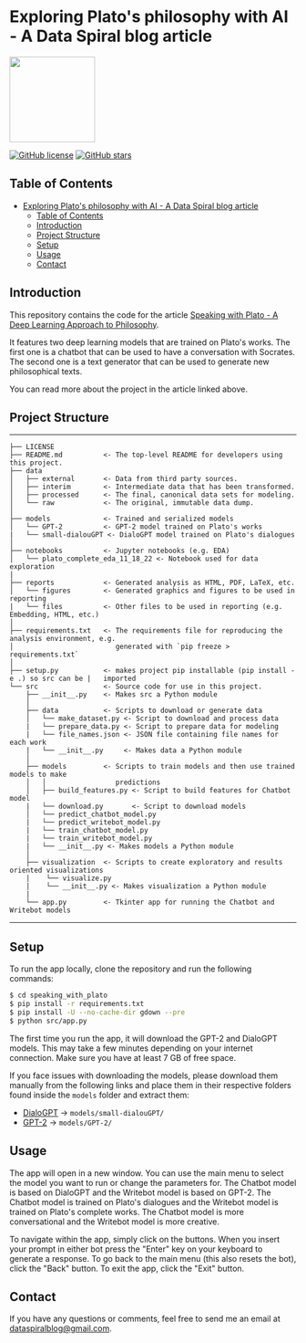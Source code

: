# Exploring Plato's philosophy with AI - A Data Spiral blog article

<img src="https://th.bing.com/th/id/R.bb69a3e9d1613b4e039a0a3ef1a1a9f1?rik=c8DvRKRZiGeBkA&riu=http%3a%2f%2fetc.usf.edu%2fclipart%2f1200%2f1247%2fPlato_1_lg.gif&ehk=GGD4%2fvhA%2bQIJ3lJ6nUfS2hSl11F%2fqg7eipz9%2f%2fNbre0%3d&risl=&pid=ImgRaw&r=0" width="150" heigh="200"/> 

[![GitHub license](https://badgen.net/github/license/IgorWounds/speaking_with_plato)](https://github.com/IgorWounds/speaking_with_plat/blob/master/LICENSE)
[![GitHub stars](https://badgen.net/github/stars/IgorWounds/speaking_with_plato)](https://github.com/IgorWounds/speaking_with_plato)


## Table of Contents

- [Exploring Plato's philosophy with AI - A Data Spiral blog article](#exploring-platos-philosophy-with-ai---a-data-spiral-blog-article)
  - [Table of Contents](#table-of-contents)
  - [Introduction](#introduction)
  - [Project Structure](#project-structure)
  - [Setup](#setup)
  - [Usage](#usage)
  - [Contact](#contact)

## Introduction

This repository contains the code for the article [Speaking with Plato - A Deep Learning Approach to Philosophy](https://dataspiral.blog/speaking-with-plato/).

It features two deep learning models that are trained on Plato's works. The first one is a chatbot that can be used to have a conversation with Socrates. The second one is a text generator that can be used to generate new philosophical texts.

You can read more about the project in the article linked above.

## Project Structure
------------

    ├── LICENSE
    ├── README.md          <- The top-level README for developers using this project.
    ├── data
    │   ├── external       <- Data from third party sources.
    │   ├── interim        <- Intermediate data that has been transformed.
    │   ├── processed      <- The final, canonical data sets for modeling.
    │   └── raw            <- The original, immutable data dump.
    │
    ├── models             <- Trained and serialized models
    │   └── GPT-2          <- GPT-2 model trained on Plato's works
    |   └── small-dialouGPT <- DialoGPT model trained on Plato's dialogues
    │
    ├── notebooks          <- Jupyter notebooks (e.g. EDA)
    │   └── plato_complete_eda_11_18_22 <- Notebook used for data exploration
    |
    ├── reports            <- Generated analysis as HTML, PDF, LaTeX, etc.
    │   └── figures        <- Generated graphics and figures to be used in reporting
    |   └── files          <- Other files to be used in reporting (e.g. Embedding, HTML, etc.)
    │
    ├── requirements.txt   <- The requirements file for reproducing the analysis environment, e.g.
    │                         generated with `pip freeze > requirements.txt`
    │
    ├── setup.py           <- makes project pip installable (pip install -e .) so src can be |   imported
    └── src                <- Source code for use in this project.
        ├── __init__.py    <- Makes src a Python module
        │
        ├── data           <- Scripts to download or generate data
        │   └── make_dataset.py <- Script to download and process data
        |   └── prepare_data.py <- Script to prepare data for modeling
        |   └── file_names.json <- JSON file containing file names for each work
        |   └── __init__.py     <- Makes data a Python module
        │
        ├── models         <- Scripts to train models and then use trained models to make
        │   │                 predictions
        │   ├── build_features.py <- Script to build features for Chatbot model
        |   └── download.py       <- Script to download models
        │   └── predict_chatbot_model.py
        |   └── predict_writebot_model.py
        |   └── train_chatbot_model.py
        |   └── train_writebot_model.py
        |   └── __init__.py <- Makes models a Python module
        │
        ├── visualization  <- Scripts to create exploratory and results oriented visualizations
        |    └── visualize.py
        |    └── __init__.py <- Makes visualization a Python module
        |
        └── app.py         <- Tkinter app for running the Chatbot and Writebot models
--------

## Setup

To run the app locally, clone the repository and run the following commands:

```bash
$ cd speaking_with_plato
$ pip install -r requirements.txt
$ pip install -U --no-cache-dir gdown --pre
$ python src/app.py
```

The first time you run the app, it will download the GPT-2 and DialoGPT models. This may take a few minutes depending on your internet connection. Make sure you have at least 7 GB of free space.

If you face issues with downloading the models, please download them manually from the following links and place them in their respective folders found inside the `models` folder and extract them:
* [DialoGPT](https://drive.google.com/file/d/1QLEF2KVXKvfroAmqrNQK4Q6G8qFcgSmG/view?usp=sharing) -> `models/small-dialouGPT/`
* [GPT-2](https://drive.google.com/file/d/15aQCUMY_UAD3bikl1MARxi7j4dTNY4Ia/view?usp=sharing) -> `models/GPT-2/`

## Usage

The app will open in a new window. You can use the main menu to select the model you want to run or change the parameters for. The Chatbot model is based on DialoGPT and the Writebot model is based on GPT-2. The Chatbot model is trained on Plato's dialogues and the Writebot model is trained on Plato's complete works. The Chatbot model is more conversational and the Writebot model is more creative.

To navigate within the app, simply click on the buttons. When you insert your prompt in either bot press the "Enter" key on your keyboard to generate a response. To go back to the main menu (this also resets the bot), click the "Back" button. To exit the app, click the "Exit" button.

## Contact

If you have any questions or comments, feel free to send me an email at [dataspiralblog@gmail.com](mailto:dataspiralblog@gmail.com).
